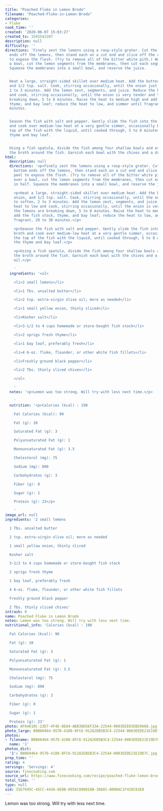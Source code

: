```yaml
---
title: "Poached Fluke in Lemon Brodo"
filename: "Poached-Fluke-in-Lemon-Brodo"
categories:
- Fluke
cook_time: ''
created: '2020-06-07 15:03:27'
created_ts: 1591542207
description: null
difficulty: ''
directions: 'Finely zest the lemons using a rasp-style grater. Cut the top and bottom
  ends off the lemons, then stand each on a cut end and slice off the remaining peel
  to expose the flesh. (Try to remove all of the bitter white pith.) Working over
  a bowl, cut the lemon segments from the membranes, then cut each segment in half.
  Squeeze the membranes into a small bowl, and reserve the juice.


  Heat a large, straight-sided skillet over medium heat. Add the butter, oil, onion,
  and 1/2 tsp. salt. Cook, stirring occasionally, until the onion just starts to soften,
  2 to 3 minutes. Add the lemon zest, segments, and juice. Reduce the heat to low
  and cook, stirring occasionally, until the onion is very tender and the lemons are
  breaking down, 5 to 8 minutes. Raise the heat to medium high and add the fish stock,
  thyme, and bay leaf; reduce the heat to low, and simmer until fragrant, 20 to 30
  minutes.


  Season the fish with salt and pepper. Gently slide the fish into the poaching broth
  and cook over medium-low heat at a very gentle simmer, occasionally basting the
  top of the fish with the liquid, until cooked through, 5 to 8 minutes. Discard the
  thyme and bay leaf.


  Using a fish spatula, divide the fish among four shallow bowls and evenly distribute
  the broth around the fish. Garnish each bowl with the chives and a drizzle of oil.'
html:
  description: null
  directions: '<p>Finely zest the lemons using a rasp-style grater. Cut the top and
    bottom ends off the lemons, then stand each on a cut end and slice off the remaining
    peel to expose the flesh. (Try to remove all of the bitter white pith.) Working
    over a bowl, cut the lemon segments from the membranes, then cut each segment
    in half. Squeeze the membranes into a small bowl, and reserve the juice.</p>

    <p>Heat a large, straight-sided skillet over medium heat. Add the butter, oil,
    onion, and 1/2 tsp. salt. Cook, stirring occasionally, until the onion just starts
    to soften, 2 to 3 minutes. Add the lemon zest, segments, and juice. Reduce the
    heat to low and cook, stirring occasionally, until the onion is very tender and
    the lemons are breaking down, 5 to 8 minutes. Raise the heat to medium high and
    add the fish stock, thyme, and bay leaf; reduce the heat to low, and simmer until
    fragrant, 20 to 30 minutes.</p>

    <p>Season the fish with salt and pepper. Gently slide the fish into the poaching
    broth and cook over medium-low heat at a very gentle simmer, occasionally basting
    the top of the fish with the liquid, until cooked through, 5 to 8 minutes. Discard
    the thyme and bay leaf.</p>

    <p>Using a fish spatula, divide the fish among four shallow bowls and evenly distribute
    the broth around the fish. Garnish each bowl with the chives and a drizzle of
    oil.</p>

    '
  ingredients: '<ul>

    <li>2 small lemons</li>

    <li>1 Tbs. unsalted butter</li>

    <li>2 tsp. extra-virgin olive oil; more as needed</li>

    <li>1 small yellow onion, thinly sliced</li>

    <li>Kosher salt</li>

    <li>3-1/2 to 4 cups homemade or store-bought fish stock</li>

    <li>2 sprigs fresh thyme</li>

    <li>1 bay leaf, preferably fresh</li>

    <li>4 6-oz. fluke, flounder, or other white fish fillets</li>

    <li>Freshly ground black pepper</li>

    <li>2 Tbs. thinly sliced chives</li>

    </ul>

    '
  notes: '<p>Lemon was too strong. Will try with less next time.</p>

    '
  nutrition: '<p>Calories (kcal) : 190

    Fat Calories (kcal): 90

    Fat (g): 10

    Saturated Fat (g): 3

    Polyunsaturated Fat (g): 1

    Monounsaturated Fat (g): 3.5

    Cholesterol (mg): 75

    Sodium (mg): 890

    Carbohydrates (g): 3

    Fiber (g): 0

    Sugar (g): 1

    Protein (g): 23</p>

    '
image_url: null
ingredients: '2 small lemons

  1 Tbs. unsalted butter

  2 tsp. extra-virgin olive oil; more as needed

  1 small yellow onion, thinly sliced

  Kosher salt

  3-1/2 to 4 cups homemade or store-bought fish stock

  2 sprigs fresh thyme

  1 bay leaf, preferably fresh

  4 6-oz. fluke, flounder, or other white fish fillets

  Freshly ground black pepper

  2 Tbs. thinly sliced chives'
intrash: 0
name: Poached Fluke in Lemon Brodo
notes: Lemon was too strong. Will try with less next time.
nutritional_info: 'Calories (kcal) : 190

  Fat Calories (kcal): 90

  Fat (g): 10

  Saturated Fat (g): 3

  Polyunsaturated Fat (g): 1

  Monounsaturated Fat (g): 3.5

  Cholesterol (mg): 75

  Sodium (mg): 890

  Carbohydrates (g): 3

  Fiber (g): 0

  Sugar (g): 1

  Protein (g): 23'
photo: AF64610C-23D7-4F4E-8E84-AB838D56F33A-22544-0003EEE03EB59668.jpg
photo_large: B8B60464-957D-4108-8FC6-912A2EB5B3C4-22544-0003EEDE21E19D7C.jpg
photos:
- filename: B8B60464-957D-4108-8FC6-912A2EB5B3C4-22544-0003EEDE21E19D7C.jpg
  name: '1'
photos_dict:
  '1': B8B60464-957D-4108-8FC6-912A2EB5B3C4-22544-0003EEDE21E19D7C.jpg
prep_time: ''
rating: 4
servings: 'Servings: 4'
source: finecooking.com
source_url: https://www.finecooking.com/recipe/poached-fluke-lemon-brodo
total_time: ''
type: null
uid: 25E7695C-45CC-443A-9E8B-0956C890816B-38601-0000AC1F428C81E0
---
```

Lemon was too strong. Will try with less next time.
